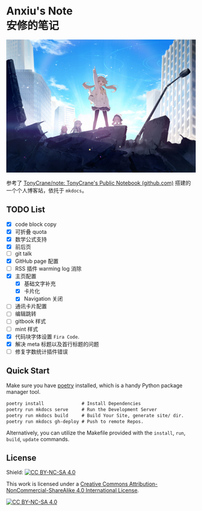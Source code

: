 # Anxiu's Note<br/>安修的笔记

<a href="https://anxiu0101.github.io/">

  <picture>
    <source media="(prefers-color-scheme: dark)" srcset="docs/assets/blue_archive/BG_CS_Trinity_15.jpg">
    <img alt="Banner" src="docs/assets/blue_archive/BG_CS_Trinity_18.jpg">
  </picture>

</a>

参考了 [TonyCrane/note: TonyCrane's Public Notebook (github.com)](https://github.com/TonyCrane/note) 搭建的一个个人博客站，依托于 `mkdocs`。

## TODO List

- [x] code block copy
- [x] 可折叠 quota
- [x] 数学公式支持
- [x] 前后页
- [ ] git talk
- [x] GitHub page 配置
- [ ] RSS 插件 warming log 消除
- [x] 主页配置
  - [x] 基础文字补充
  - [x] 卡片化
  - [x] Navigation 关闭
- [ ] 通讯卡片配置
- [ ] 编辑跳转
- [ ] gitbook 样式
- [ ] mint 样式
- [x] 代码块字体设置 `Fira Code`. 
- [x] 解决 meta 标题以及首行标题的问题
- [ ] 修复字数统计插件错误

## Quick Start

Make sure you have [poetry](https://python-poetry.org/docs/) installed, which is a handy Python package manager tool.

```shell
poetry install              # Install Dependencies
poetry run mkdocs serve     # Run the Development Server
poetry run mkdocs build     # Build Your Site, generate site/ dir.
poetry run mkdocs gh-deploy # Push to remote Repos.
```

Alternatively, you can utilize the Makefile provided with the `install`, `run`, `build`, `update` commands.

## License

Shield: [![CC BY-NC-SA 4.0][cc-by-nc-sa-shield]][cc-by-nc-sa]

This work is licensed under a
[Creative Commons Attribution-NonCommercial-ShareAlike 4.0 International License][cc-by-nc-sa].

[![CC BY-NC-SA 4.0][cc-by-nc-sa-image]][cc-by-nc-sa]

[cc-by-nc-sa]: http://creativecommons.org/licenses/by-nc-sa/4.0/
[cc-by-nc-sa-image]: https://licensebuttons.net/l/by-nc-sa/4.0/88x31.png
[cc-by-nc-sa-shield]: https://img.shields.io/badge/License-CC%20BY--NC--SA%204.0-lightgrey.svg
